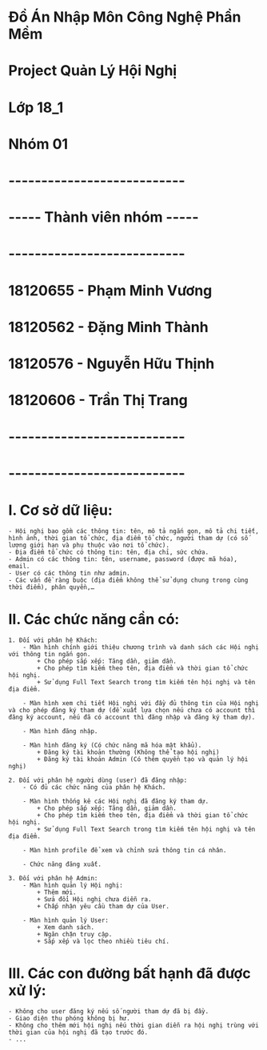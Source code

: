 # Đồ Án Nhập Môn Công Nghệ Phần Mềm
# Project Quản Lý Hội Nghị
# Lớp 18_1
# Nhóm 01

# --------------------------- #
# ----- Thành viên nhóm ----- #
# --------------------------- #
# 18120655 - Phạm Minh Vương  #
# 18120562 - Đặng Minh Thành  #
# 18120576 - Nguyễn Hữu Thịnh #
# 18120606 - Trần Thị Trang   #
# --------------------------- #
# --------------------------- #

# I. Cơ sở dữ liệu:
    - Hội nghị bao gồm các thông tin: tên, mô tả ngắn gọn, mô tả chi tiết, hình ảnh, thời gian tổ chức, địa điểm tổ chức, người tham dự (có số lượng giới hạn và phụ thuộc vào nơi tổ chức).
    - Địa điểm tổ chức có thông tin: tên, địa chỉ, sức chứa.
    - Admin có các thông tin: tên, username, password (được mã hóa), email.
    - User có các thông tin như admin.
    - Các vấn đề ràng buộc (địa điểm không thể sử dụng chung trong cùng thời điểm), phân quyền,…

# II. Các chức năng cần có:
    1. Đối với phân hệ Khách:
        - Màn hình chính giới thiệu chương trình và danh sách các Hội nghị với thông tin ngắn gọn.
            + Cho phép sắp xếp: Tăng dần, giảm dần.
            + Cho phép tìm kiếm theo tên, địa điểm và thời gian tổ chức hội nghị.
            + Sử dụng Full Text Search trong tìm kiếm tên hội nghị và tên địa điểm.
            
        - Màn hình xem chi tiết Hội nghị với đầy đủ thông tin của Hội nghị và cho phép đăng ký tham dự (đề xuất lựa chọn nếu chưa có account thì đăng ký account, nếu đã có account thì đăng nhập và đăng ký tham dự).
        
        - Màn hình đăng nhập.
        
        - Màn hình đăng ký (Có chức năng mã hóa mật khẩu).
            + Đăng ký tài khoản thường (Không thể tạo hội nghị)
            + Đăng ký tài khoản Admin (Có thêm quyền tạo và quản lý hội nghị)
        
    2. Đối với phân hệ người dùng (user) đã đăng nhập:
        - Có đủ các chức năng của phân hệ Khách.
        
        - Màn hình thống kê các Hội nghị đã đăng ký tham dự.
            + Cho phép sắp xếp: Tăng dần, giảm dần.
            + Cho phép tìm kiếm theo tên, địa điểm và thời gian tổ chức hội nghị.
            + Sử dụng Full Text Search trong tìm kiếm tên hội nghị và tên địa điểm.
        
        - Màn hình profile để xem và chỉnh sửa thông tin cá nhân.
        
        - Chức năng đăng xuất.

    3. Đối với phân hệ Admin:
        - Màn hình quản lý Hội nghị: 
            + Thêm mới.
            + Sửa đổi Hội nghị chưa diễn ra. 
            + Chấp nhận yêu cầu tham dự của User.
            
        - Màn hình quản lý User: 
            + Xem danh sách.
            + Ngăn chặn truy cập.
            + Sắp xếp và lọc theo nhiều tiêu chí.
            
# III. Các con đường bất hạnh đã được xử lý:
    - Không cho user đăng ký nếu số người tham dự đã bị đầy.
    - Giao diện thu phóng không bị hư.
    - Không cho thêm mới hội nghị nếu thời gian diễn ra hội nghị trùng với thời gian của hội nghị đã tạo trước đó.
    - ...